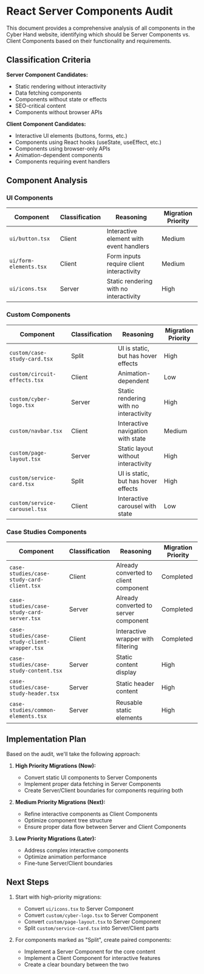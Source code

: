 # React Server Components Audit

This document provides a comprehensive analysis of all components in the Cyber Hand website, identifying which should be Server Components vs. Client Components based on their functionality and requirements.

## Classification Criteria

**Server Component Candidates:**
- Static rendering without interactivity
- Data fetching components
- Components without state or effects
- SEO-critical content
- Components without browser APIs

**Client Component Candidates:**
- Interactive UI elements (buttons, forms, etc.)
- Components using React hooks (useState, useEffect, etc.)
- Components using browser-only APIs
- Animation-dependent components
- Components requiring event handlers

## Component Analysis

### UI Components

| Component | Classification | Reasoning | Migration Priority |
|-----------|---------------|-----------|-------------------|
| `ui/button.tsx` | Client | Interactive element with event handlers | Medium |
| `ui/form-elements.tsx` | Client | Form inputs require client interactivity | Medium |
| `ui/icons.tsx` | Server | Static rendering with no interactivity | High |

### Custom Components

| Component | Classification | Reasoning | Migration Priority |
|-----------|---------------|-----------|-------------------|
| `custom/case-study-card.tsx` | Split | UI is static, but has hover effects | High |
| `custom/circuit-effects.tsx` | Client | Animation-dependent | Low |
| `custom/cyber-logo.tsx` | Server | Static rendering with no interactivity | High |
| `custom/navbar.tsx` | Client | Interactive navigation with state | Medium |
| `custom/page-layout.tsx` | Server | Static layout without interactivity | High |
| `custom/service-card.tsx` | Split | UI is static, but has hover effects | High |
| `custom/service-carousel.tsx` | Client | Interactive carousel with state | Low |

### Case Studies Components

| Component | Classification | Reasoning | Migration Priority |
|-----------|---------------|-----------|-------------------|
| `case-studies/case-study-card-client.tsx` | Client | Already converted to client component | Completed |
| `case-studies/case-study-card-server.tsx` | Server | Already converted to server component | Completed |
| `case-studies/case-study-client-wrapper.tsx` | Client | Interactive wrapper with filtering | Completed |
| `case-studies/case-study-content.tsx` | Server | Static content display | High |
| `case-studies/case-study-header.tsx` | Server | Static header content | High |
| `case-studies/common-elements.tsx` | Server | Reusable static elements | High |

## Implementation Plan

Based on the audit, we'll take the following approach:

1. **High Priority Migrations (Now):**
   - Convert static UI components to Server Components
   - Implement proper data fetching in Server Components
   - Create Server/Client boundaries for components requiring both

2. **Medium Priority Migrations (Next):**
   - Refine interactive components as Client Components
   - Optimize component tree structure
   - Ensure proper data flow between Server and Client Components

3. **Low Priority Migrations (Later):**
   - Address complex interactive components
   - Optimize animation performance
   - Fine-tune Server/Client boundaries

## Next Steps

1. Start with high-priority migrations:
   - Convert `ui/icons.tsx` to Server Component
   - Convert `custom/cyber-logo.tsx` to Server Component
   - Convert `custom/page-layout.tsx` to Server Component
   - Split `custom/service-card.tsx` into Server/Client parts

2. For components marked as "Split", create paired components:
   - Implement a Server Component for the core content
   - Implement a Client Component for interactive features
   - Create a clear boundary between the two
